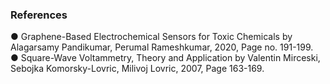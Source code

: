 ### References

●	Graphene-Based Electrochemical Sensors for Toxic Chemicals by Alagarsamy Pandikumar, Perumal Rameshkumar, 2020, Page no. 191-199.
<br>
●	Square-Wave Voltammetry, Theory and Application by Valentin Mirceski, Sebojka Komorsky-Lovric, Milivoj Lovric, 2007, Page 163-169.
<br>